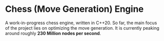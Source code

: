 # Chess (Move Generation) Engine

A work-in-progress chess engine, written in C++20. So far, the main focus of the project lies on optimizing the move generation. It is currently peaking around roughly **230 Million nodes per second**.

